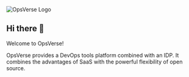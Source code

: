 ![OpsVerse Logo](https://opsverse.io/wp-content/uploads/2020/09/OPSVERSE-LOGO-Transparent-300PPI.png)
## Hi there 👋

<!--

**Here are some ideas to get you started:**

🙋‍♀️ A short introduction - what is your organization all about?
🌈 Contribution guidelines - how can the community get involved?
👩‍💻 Useful resources - where can the community find your docs? Is there anything else the community should know?
🍿 Fun facts - what does your team eat for breakfast?
🧙 Remember, you can do mighty things with the power of [Markdown](https://docs.github.com/github/writing-on-github/getting-started-with-writing-and-formatting-on-github/basic-writing-and-formatting-syntax)
-->
Welcome to OpsVerse!

OpsVerse provides a DevOps tools platform combined with an IDP. It combines the advantages of SaaS with the powerful flexibility of open source.
